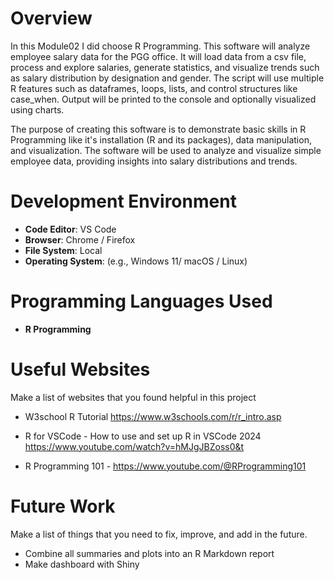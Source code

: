 # Overview

In this Module02 I did choose R Programming. This software will analyze employee salary data for the PGG office. It will load data from a csv file, process and explore salaries, generate statistics, and visualize trends such as salary distribution by designation and gender. The script will use multiple R features such as dataframes, loops, lists, and control structures like case_when. Output will be printed to the console and optionally visualized using charts.

The purpose of creating this software is to demonstrate basic skills in R Programming like it's installation (R and its packages), data manipulation, and visualization. The software will be used to analyze and visualize simple employee data, providing insights into salary distributions and trends.

# Development Environment

- **Code Editor**: VS Code
- **Browser**: Chrome / Firefox
- **File System**: Local
- **Operating System**: (e.g., Windows 11/ macOS / Linux)

# Programming Languages Used

- **R Programming**

# Useful Websites

Make a list of websites that you found helpful in this project

* W3school R Tutorial https://www.w3schools.com/r/r_intro.asp

* R for VSCode - How to use and set up R in VSCode 2024 https://www.youtube.com/watch?v=hMJgJBZoss0&t

* R Programming 101 - https://www.youtube.com/@RProgramming101 

# Future Work

Make a list of things that you need to fix, improve, and add in the future.
- Combine all summaries and plots into an R Markdown report
- Make dashboard with Shiny 